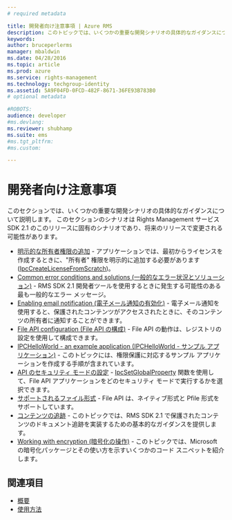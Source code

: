 ```yaml
---
# required metadata

title: 開発者向け注意事項 | Azure RMS
description: このトピックでは、いくつかの重要な開発シナリオの具体的なガイダンスについて説明します。 
keywords:
author: bruceperlerms
manager: mbaldwin
ms.date: 04/28/2016
ms.topic: article
ms.prod: azure
ms.service: rights-management
ms.technology: techgroup-identity
ms.assetid: 5A9F04FD-0FCD-482F-8671-36FE93B783B0
# optional metadata

#ROBOTS:
audience: developer
#ms.devlang:
ms.reviewer: shubhamp
ms.suite: ems
#ms.tgt_pltfrm:
#ms.custom:

---
```


# 開発者向け注意事項

このセクションでは、いくつかの重要な開発シナリオの具体的なガイダンスについて説明します。 このセクションのシナリオは Rights Management サービス SDK 2.1 のこのリリースに固有のシナリオであり、将来のリリースで変更される可能性があります。

- [明示的な所有者権限の追加](add-explicit-owner-rights.md) - アプリケーションでは、最初からライセンスを作成するときに、&quot;所有者&quot; 権限を明示的に追加する必要があります ([IpcCreateLicenseFromScratch](/rights-management/sdk/2.1/api/win/functions#msipc_ipccreatelicensefromscratch))。
- [Common error conditions and solutions (一般的なエラー状況とソリューション)](common-error-conditions-and-solutions.md) - RMS SDK 2.1 開発者ツールを使用するときに発生する可能性のある最も一般的なエラー メッセージ。
- [Enabling email notification (電子メール通知の有効化)](how-to-enable-email-notification.md) - 電子メール通知を使用すると、保護されたコンテンツがアクセスされたときに、そのコンテンツの所有者に通知することができます。
- [File API configuration (File API の構成)](file-api-configuration.md) - File API の動作は、レジストリの設定を使用して構成できます。
- [IPCHelloWorld - an example application (IPCHelloWorld - サンプル アプリケーション)](how-to-build-your-first-application.md) - このトピックには、権限保護に対応するサンプル アプリケーションを作成する手順が含まれています。
- [API のセキュリティ モードの設定](setting-the-api-security-mode-api-mode.md) - [IpcSetGlobalProperty](/rights-management/sdk/2.1/api/win/functions#msipc_ipcsetglobalproperty) 関数を使用して、File API アプリケーションをどのセキュリティ モードで実行するかを選択できます。
- [サポートされるファイル形式](supported-file-formats.md) - File API は、ネイティブ形式と Pfile 形式をサポートしています。
- [コンテンツの追跡](tracking-content.md) - このトピックでは、RMS SDK 2.1 で保護されたコンテンツのドキュメント追跡を実装するための基本的なガイダンスを提供します。
- [Working with encryption (暗号化の操作)](working-with-encryption.md) - このトピックでは、Microsoft の暗号化パッケージとその使い方を示すいくつかのコード スニペットを紹介します。

 

## 関連項目 ##
* [概要](ad-rms-overview.md)
* [使用方法](how-to-use-msipc.md)
 

 


<!--HONumber=Apr16_HO4-->


